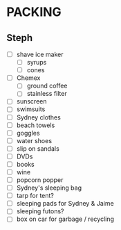 # PACKING

## Steph
- [ ] shave ice maker
  - [ ] syrups
  - [ ] cones
- [ ] Chemex
  - [ ] ground coffee
  - [ ] stainless filter
- [ ] sunscreen
- [ ] swimsuits
- [ ] Sydney clothes
- [ ] beach towels
- [ ] goggles
- [ ] water shoes
- [ ] slip on sandals
- [ ] DVDs
- [ ] books
- [ ] wine
- [ ] popcorn popper
- [ ] Sydney's sleeping bag
- [ ] tarp for tent?
- [ ] sleeping pads for Sydney & Jaime
- [ ] sleeping futons?
- [ ] box on car for garbage / recycling
